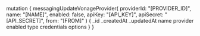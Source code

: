 mutation {
    messagingUpdateVonageProvider(
        providerId: "[PROVIDER_ID]",
        name: "[NAME]",
        enabled: false,
        apiKey: "[API_KEY]",
        apiSecret: "[API_SECRET]",
        from: "[FROM]"
    ) {
        _id
        _createdAt
        _updatedAt
        name
        provider
        enabled
        type
        credentials
        options
    }
}
